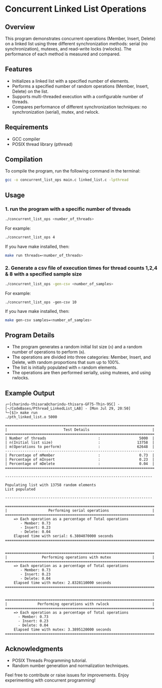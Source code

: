 # Concurrent Linked List Operations

## Overview
This program demonstrates concurrent operations (Member, Insert, Delete) on a linked list using three different synchronization methods: serial (no synchronization), mutexes, and read-write locks (rwlocks). The performance of each method is measured and compared.

## Features
- Initializes a linked list with a specified number of elements.
- Performs a specified number of random operations (Member, Insert, Delete) on the list.
- Supports multi-threaded execution with a configurable number of threads.
- Compares performance of different synchronization techniques: no synchronization (serial), mutex, and rwlock.

## Requirements
- GCC compiler
- POSIX thread library (pthread)

## Compilation
To compile the program, run the following command in the terminal:
```sh
gcc -o concurrent_list_ops main.c linked_list.c -lpthread
```

## Usage
### 1. run the program with a specific number of threads 

```sh
./concurrent_list_ops <number_of_threads>
```

For example:
```sh
./concurrent_list_ops 4
```
If you have make installed, then:
```sh
make run threads=<number_of_threads>
```

### 2. Generate a csv file of execution times for thread counts 1,2,4 & 8 with a specified sample size
```sh
./concurrent_list_ops -gen-csv <number_of_samples>
```

For example:
```
./concurrent_list_ops -gen-csv 10
```
If you have make installed, then:

```sh
make gen-csv samples=<number_of_samples>
```

## Program Details
- The program generates a random initial list size (`n`) and a random number of operations to perform (`m`).
- The operations are divided into three categories: Member, Insert, and Delete, with random proportions that sum up to 100%.
- The list is initially populated with `n` random elements.
- The operations are then performed serially, using mutexes, and using rwlocks.

## Example Output
```plaintext
┌─[charindu-thisara@charindu-thisara-GF75-Thin-9SC] - [~/CodeBases/Pthread_LinkedList_LAB] - [Mon Jul 29, 20:50]
└─[$]> make run
./pth_linked_list.o 5000

=====================================================================
|                          Test Details                             |
=====================================================================
| Number of threads                        :                  5000  |
| n(Initial list size)                     :                 13758  |
| m(Operations to perform)                 :                 62648  |
---------------------------------------------------------------------
| Percentage of mMember                    :                  0.73  |
| Percentage of mInsert                    :                  0.23  |
| Percentage of mDelete                    :                  0.04  |
=====================================================================

--------------------------------------------------------------------

Populating list with 13758 random elements
List populated

--------------------------------------------------------------------

=====================================================================
|                   Performing serial operations                    |
=====================================================================
    => Each operation as a percentage of Total operations
       - Member: 0.73
       - Insert: 0.23
       - Delete: 0.04
    Elapsed time with serial: 6.3804070000 seconds
=====================================================================


=====================================================================
|                Performing operations with mutex                   |
=====================================================================
    => Each operation as a percentage of Total operations
       - Member: 0.73
       - Insert: 0.23
       - Delete: 0.04
    Elapsed time with mutex: 2.8328110000 seconds
=====================================================================


=====================================================================
|              Performing operations with rwlock                    |
=====================================================================
    => Each operation as a percentage of Total operations
      - Member: 0.73
      - Insert: 0.23
      - Delete: 0.04
    Elapsed time with mutex: 3.3895120000 seconds
=====================================================================
```

## Acknowledgments
- POSIX Threads Programming tutorial.
- Random number generation and normalization techniques.

Feel free to contribute or raise issues for improvements. Enjoy experimenting with concurrent programming!